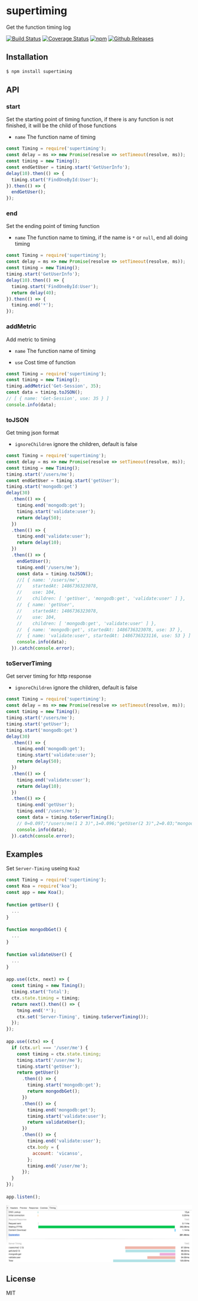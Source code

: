 # supertiming

Get the function timing log

[![Build Status](https://travis-ci.org/vicanso/supertiming.svg?branch=master)](https://travis-ci.org/vicanso/supertiming)
[![Coverage Status](https://img.shields.io/coveralls/vicanso/supertiming/master.svg?style=flat)](https://coveralls.io/r/vicanso/supertiming?branch=master)
[![npm](http://img.shields.io/npm/v/supertiming.svg?style=flat-square)](https://www.npmjs.org/package/supertiming)
[![Github Releases](https://img.shields.io/npm/dm/supertiming.svg?style=flat-square)](https://github.com/vicanso/supertiming)

## Installation

```js
$ npm install supertiming
```

## API

### start

Set the starting point of timing function, if there is any function is not finished, it will be the child of those functions

- `name` The function name of timing

```js
const Timing = require('supertiming');
const delay = ms => new Promise(resolve => setTimeout(resolve, ms));
const timing = new Timing();
const endGetUser = timing.start('GetUserInfo');
delay(10).then(() => {
  timing.start('FindOneById:User');
}).then(() => {
  endGetUser();
});
```

### end

Set the ending point of timing function

- `name` The function name to timing, if the name is `*` or `null`, end all doing timing

```js
const Timing = require('supertiming');
const delay = ms => new Promise(resolve => setTimeout(resolve, ms));
const timing = new Timing();
timing.start('GetUserInfo');
delay(10).then(() => {
  timing.start('FindOneById:User');
  return delay(40);
}).then(() => {
  timing.end('*');
});
```

### addMetric

Add metric to timing

- `name` The function name of timing

- `use` Cost time of function

```js
const Timing = require('supertiming');
const timing = new Timing();
timing.addMetric('Get-Session', 35);
const data = timing.toJSON();
// [ { name: 'Get-Session', use: 35 } ]
console.info(data);
```

### toJSON

Get tming json format

- `ignoreChildren` ignore the children, default is false

```js
const Timing = require('supertiming');
const delay = ms => new Promise(resolve => setTimeout(resolve, ms));
const timing = new Timing();
timing.start('/users/me');
const endGetUser = timing.start('getUser');
timing.start('mongodb:get')
delay(30)
  .then(() => {
    timing.end('mongodb:get');
    timing.start('validate:user');
    return delay(50);
  })
  .then(() => {
    timing.end('validate:user');
    return delay(10);
  })
  .then(() => {
    endGetUser();
    timing.end('/users/me');
    const data = timing.toJSON();
    //[ { name: '/users/me',
    //    startedAt: 1486736323078,
    //    use: 104,
    //    children: [ 'getUser', 'mongodb:get', 'validate:user' ] },
    //  { name: 'getUser',
    //    startedAt: 1486736323078,
    //    use: 104,
    //    children: [ 'mongodb:get', 'validate:user' ] },
    //  { name: 'mongodb:get', startedAt: 1486736323078, use: 37 },
    //  { name: 'validate:user', startedAt: 1486736323116, use: 53 } ]
    console.info(data);
  }).catch(console.error);
```

### toServerTiming

Get server timing for http response

- `ignoreChildren` ignore the children, default is false

```js
const Timing = require('supertiming');
const delay = ms => new Promise(resolve => setTimeout(resolve, ms));
const timing = new Timing();
timing.start('/users/me');
timing.start('getUser');
timing.start('mongodb:get')
delay(30)
  .then(() => {
    timing.end('mongodb:get');
    timing.start('validate:user');
    return delay(50);
  })
  .then(() => {
    timing.end('validate:user');
    return delay(10);
  })
  .then(() => {
    timing.end('getUser');
    timing.end('/users/me');
    const data = timing.toServerTiming();
    // 0=0.097;"/users/me(1 2 3)",1=0.096;"getUser(2 3)",2=0.03;"mongodb:get",3=0.054;"validate:user"
    console.info(data);
  }).catch(console.error);
```
## Examples

Set `Server-Timing` useing `Koa2`

```js
const Timing = require('supertiming');
const Koa = require('koa');
const app = new Koa();

function getUser() {
  ...
}

function mongodbGet() {
  ...
}

function validateUser() {
  ...
}

app.use((ctx, next) => {
  const timing = new Timing();
  timing.start('Total');
  ctx.state.timing = timing;
  return next().then(() => {
    tming.end('*');
    ctx.set('Server-Timing', timing.toServerTiming());
  });
});

app.use((ctx) => {
  if (ctx.url === '/user/me') {
    const timing = ctx.state.timing;
    timing.start('/user/me');
    timing.start('getUser');
    return getUser()
      .then(() => {
        timing.start('mongodb:get');
        return mongodbGet();
      })
      .then(() => {
        timing.end('mongodb:get');
        timing.start('validate:user');
        return validateUser();
      })
      .then(() => {
        timing.end('validate:user');
        ctx.body = {
          account: 'vicanso',
        };
        timing.end('/user/me');
      });
  }
});

app.listen();
```

![](assets/Server-Timing.png)

## License

MIT

